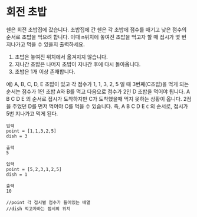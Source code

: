 # 회전 초밥
쉔은 회전 초밥집에 갔습니다.
초밥집에 간 쉔은 각 초밥에 점수를 매기고 낮은 점수의 순서로 초밥을 먹으려 합니다.
이때 n위치에 놓여진 초밥을 먹고자 할 때 접시가 몇 번 지나가고 먹을 수 있을지 출력하세요.

1. 초밥은 놓여진 위치에서 옮겨지지 않습니다.
2. 지나간 초밥은 나머지 초밥이 지나간 후에 다시 돌아옵니다.
3. 초밥은 1개 이상 존재합니다.

예)
A, B, C, D, E 초밥이 있고 각 점수가 1, 1, 3, 2, 5 일 때 3번째(C초밥)을 먹게 되는 순서는
점수가 1인 초밥 A와 B를 먹고 다음으로 점수가 2인 D 초밥을 먹어야 됩니다.
A B C D E 의 순서로 접시가 도착하지만 C가 도착했을때 먹지 못하는 상황이 옵니다.
2점을 주었던 D를 먼저 먹어야 C를 먹을 수 있습니다. 
즉, A B C D E `C` 의 순서로, 접시가 5번 지나가고 먹게 된다.


```
입력
point = [1,1,3,2,5]
dish = 3

출력
5

입력
point = [5,2,3,1,2,5]
dish = 1

출력
10

//point 각 접시별 점수가 들어있는 배열
//dish 먹고자하는 접시의 위치
```